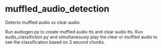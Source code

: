 ﻿# muffled_audio_detection

Detects muffled audio vs clear audio. 

Run audiogen.py to create muffled audio tts and clear audio tts. Run audio_classifiction.py and simultaneously play the clear or muffled audio to see the classification based on 3 second chunks.
